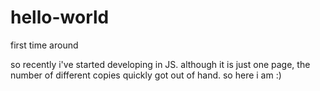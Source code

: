 # hello-world
first time around

so recently i've started developing in JS. although it is just one page, the number of different copies quickly got out of hand. so here i am :) 
